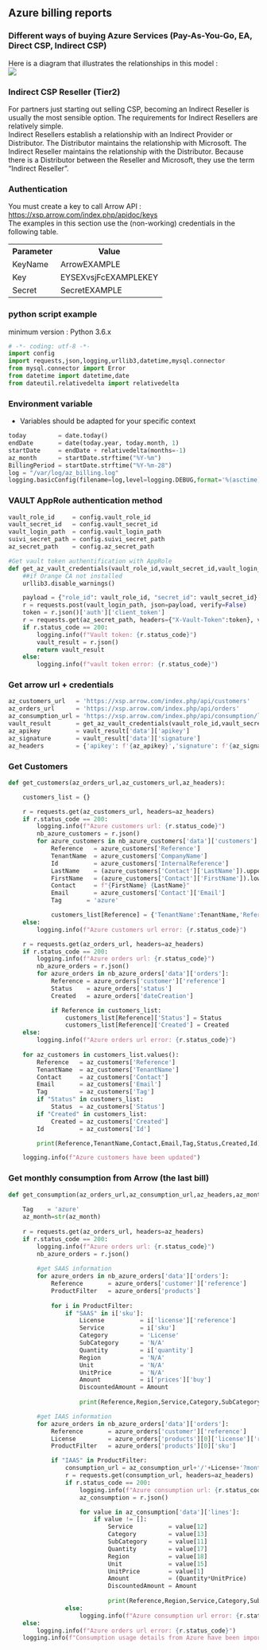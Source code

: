 ## Azure billing reports

### Different ways of buying Azure Services (Pay-As-You-Go, EA, Direct CSP, Indirect CSP)
Here is a diagram that illustrates the relationships in this model : \
![](azure-ways.png)

### Indirect CSP Reseller (Tier2)
For partners just starting out selling CSP, becoming an Indirect Reseller is usually the most sensible option. The requirements for Indirect Resellers are relatively simple. \
Indirect Resellers establish a relationship with an Indirect Provider or Distributor. The Distributor maintains the relationship with Microsoft. The Indirect Reseller maintains the relationship with the Distributor. Because there is a Distributor between the Reseller and Microsoft, they use the term “Indirect Reseller”.

### Authentication
You must create a key to call Arrow API : https://xsp.arrow.com/index.php/apidoc/keys \
The examples in this section use the (non-working) credentials in the following table.
<table>
  <tr>
    <th>Parameter</th>
    <th>Value</th>
  </tr>
  <tr>
    <td>KeyName</td>
    <td>ArrowEXAMPLE</td>
  </tr>
  <tr>
    <td>Key</td>
    <td>EYSEXvsjFcEXAMPLEKEY</td>
  </tr>
  <tr>
    <td>Secret</td>
    <td>SecretEXAMPLE</td>
  </tr>
</table>

### python script example
minimum version : Python 3.6.x
```python
# -*- coding: utf-8 -*-
import config
import requests,json,logging,urllib3,datetime,mysql.connector
from mysql.connector import Error
from datetime import datetime,date
from dateutil.relativedelta import relativedelta
```

### Environment variable
- Variables should be adapted for your specific context
```python
today         = date.today()
endDate       = date(today.year, today.month, 1)
startDate     = endDate + relativedelta(months=-1)
az_month      = startDate.strftime("%Y-%m")
BillingPeriod = startDate.strftime("%Y-%m-28")
log = "/var/log/az_billing.log"
logging.basicConfig(filename=log,level=logging.DEBUG,format='%(asctime)s %(message)s', datefmt='%d/%m/%Y %H:%M:%S')
```

### VAULT AppRole authentication method
```python
vault_role_id     = config.vault_role_id
vault_secret_id   = config.vault_secret_id
vault_login_path  = config.vault_login_path
suivi_secret_path = config.suivi_secret_path
az_secret_path    = config.az_secret_path
```

```python
#Get vault token authentification with AppRole
def get_az_vault_credentials(vault_role_id,vault_secret_id,vault_login_path,az_secret_path):
    ##if Orange CA not installed
    urllib3.disable_warnings()

    payload = {"role_id": vault_role_id, "secret_id": vault_secret_id}
    r = requests.post(vault_login_path, json=payload, verify=False)
    token = r.json()['auth']['client_token']
    r = requests.get(az_secret_path, headers={"X-Vault-Token":token}, verify=False)
    if r.status_code == 200:
        logging.info(f"Vault token: {r.status_code}")
        vault_result = r.json()
        return vault_result
    else:
        logging.info(f"vault token error: {r.status_code}")
```

### Get arrow url + credentials
```python
az_customers_url   = 'https://xsp.arrow.com/index.php/api/customers'
az_orders_url      = 'https://xsp.arrow.com/index.php/api/orders'
az_consumption_url = 'https://xsp.arrow.com/index.php/api/consumption/license'
vault_result       = get_az_vault_credentials(vault_role_id,vault_secret_id,vault_login_path,az_secret_path)
az_apikey          = vault_result['data']['apikey']
az_signature       = vault_result['data']['signature']
az_headers         = {'apikey': f'{az_apikey}','signature': f'{az_signature}','Content-Type': 'application/json'}
```

### Get Customers
```python
def get_customers(az_orders_url,az_customers_url,az_headers):

    customers_list = {}

    r = requests.get(az_customers_url, headers=az_headers)
    if r.status_code == 200:
        logging.info(f"Azure customers url: {r.status_code}")   
        nb_azure_customers = r.json()
        for azure_customers in nb_azure_customers['data']['customers']:
            Reference   = azure_customers['Reference']
            TenantName  = azure_customers['CompanyName']
            Id          = azure_customers['InternalReference']
            LastName    = (azure_customers['Contact']['LastName']).upper()
            FirstName   = (azure_customers['Contact']['FirstName']).lower()
            Contact     = f"{FirstName} {LastName}"
            Email       = azure_customers['Contact']['Email']
            Tag       = 'azure'

            customers_list[Reference] = {'TenantName':TenantName,'Reference':Reference,'Id':Id,'Contact':Contact,'Email':Email,'Tag':Tag}
    else:
        logging.info(f"Azure customers url error: {r.status_code}")

    r = requests.get(az_orders_url, headers=az_headers)
    if r.status_code == 200:
        logging.info(f"Azure orders url: {r.status_code}")
        nb_azure_orders = r.json()
        for azure_orders in nb_azure_orders['data']['orders']:
            Reference = azure_orders['customer']['reference']
            Status    = azure_orders['status']
            Created   = azure_orders['dateCreation']      

            if Reference in customers_list:
                customers_list[Reference]['Status'] = Status
                customers_list[Reference]['Created'] = Created
    else:
        logging.info(f"Azure orders url error: {r.status_code}")
    
    for az_customers in customers_list.values():
        Reference   = az_customers['Reference']
        TenantName  = az_customers['TenantName']
        Contact     = az_customers['Contact']
        Email       = az_customers['Email']
        Tag         = az_customers['Tag']
        if "Status" in customers_list:
            Status  = az_customers['Status']
        if "Created" in customers_list:
            Created = az_customers['Created']
        Id          = az_customers['Id']

        print(Reference,TenantName,Contact,Email,Tag,Status,Created,Id)

    logging.info(f"Azure customers have been updated")
```

### Get monthly consumption from Arrow (the last bill)
```python
def get_consumption(az_orders_url,az_consumption_url,az_headers,az_month,BillingPeriod):
    
    Tag    = 'azure'
    az_month=str(az_month)
    
    r = requests.get(az_orders_url, headers=az_headers)
    if r.status_code == 200:
        logging.info(f"Azure orders url: {r.status_code}")
        nb_azure_orders = r.json()
        
        #get SAAS information
        for azure_orders in nb_azure_orders['data']['orders']:
            Reference       = azure_orders['customer']['reference']
            ProductFilter   = azure_orders['products']
            
            for i in ProductFilter:
                if "SAAS" in i['sku']:
                    License          = i['license']['reference']
                    Service          = i['sku']
                    Category         = 'License'
                    SubCategory      = 'N/A'
                    Quantity         = i['quantity']
                    Region           = 'N/A'
                    Unit             = 'N/A'
                    UnitPrice        = 'N/A'
                    Amount           = i['prices']['buy']
                    DiscountedAmount = Amount
                    
                    print(Reference,Region,Service,Category,SubCategory,Quantity,Unit,UnitPrice,Amount,DiscountedAmount,Tag,BillingPeriod)

        #get IAAS information  
        for azure_orders in nb_azure_orders['data']['orders']:
            Reference       = azure_orders['customer']['reference']
            License         = azure_orders['products'][0]['license']['reference']
            ProductFilter   = azure_orders['products'][0]['sku']       

            if "IAAS" in ProductFilter:
                consumption_url = az_consumption_url+'/'+License+'?month='+az_month+'&columns[0]=Vendor Ressource SKU&columns[1]=Vendor Product Name&columns[2]=Vendor Meter Category&columns[3]=Vendor Meter Sub-Category&columns[4]=Resource Group&columns[5]=UOM&columns[6]=Country currency code&columns[7]=Level Chargeable Quantity&columns[8]=Region&columns[9]=Resource Name&columns[10]=Country customer unit&columns[11]=Vendor Billing Start Date&columns[12]=Vendor Billing End Date&columns[13]=Cost Center&columns[14]=Project&columns[15]=Environment&columns[16]=Application&columns[17]=Custom Tag&columns[18]=Name&columns[19]=Usage Start date'        
                r = requests.get(consumption_url, headers=az_headers)
                if r.status_code == 200:
                    logging.info(f"Azure consumption url: {r.status_code}")
                    az_consumption = r.json()

                    for value in az_consumption['data']['lines']:
                        if value != []:
                            Service          = value[12]
                            Category         = value[13]
                            SubCategory      = value[11]
                            Quantity         = value[17]
                            Region           = value[18]
                            Unit             = value[15]
                            UnitPrice        = value[1]
                            Amount           = (Quantity*UnitPrice)
                            DiscountedAmount = Amount
                            
                            print(Reference,Region,Service,Category,SubCategory,Quantity,Unit,UnitPrice,Amount,DiscountedAmount,Tag,BillingPeriod)
                else:
                    logging.info(f"Azure consumption url error: {r.status_code}")
    else:
        logging.info(f"Azure orders url error: {r.status_code}")
    logging.info(f"Consumption usage details from Azure have been imported")
```
